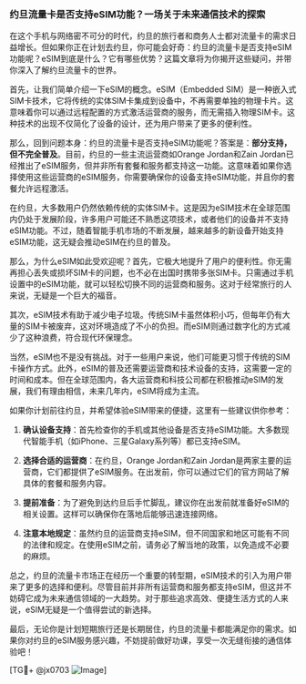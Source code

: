 ### 约旦流量卡是否支持eSIM功能？一场关于未来通信技术的探索

在这个手机与网络密不可分的时代，约旦的旅行者和商务人士都对流量卡的需求日益增长。但如果你正在计划去约旦，你可能会好奇：约旦的流量卡是否支持eSIM功能呢？eSIM到底是什么？它有哪些优势？这篇文章将为你揭开这些疑问，并带你深入了解约旦流量卡的世界。

首先，让我们简单介绍一下eSIM的概念。eSIM（Embedded SIM）是一种嵌入式SIM卡技术，它将传统的实体SIM卡集成到设备中，不再需要单独的物理卡片。这意味着你可以通过远程配置的方式激活运营商的服务，而无需插入物理SIM卡。这种技术的出现不仅简化了设备的设计，还为用户带来了更多的便利性。

那么，回到问题本身：约旦的流量卡是否支持eSIM功能呢？答案是：**部分支持，但不完全普及**。目前，约旦的一些主流运营商如Orange Jordan和Zain Jordan已经推出了eSIM服务，但并非所有套餐和服务都支持这一功能。这意味着如果你选择使用这些运营商的eSIM服务，你需要确保你的设备支持eSIM功能，并且你的套餐允许远程激活。

在约旦，大多数用户仍然依赖传统的实体SIM卡。这是因为eSIM技术在全球范围内仍处于发展阶段，许多用户可能还不熟悉这项技术，或者他们的设备并不支持eSIM功能。不过，随着智能手机市场的不断发展，越来越多的新设备开始支持eSIM功能，这无疑会推动eSIM在约旦的普及。

那么，为什么eSIM如此受欢迎呢？首先，它极大地提升了用户的便利性。你无需再担心丢失或损坏SIM卡的问题，也不必在出国时携带多张SIM卡。只需通过手机设置中的eSIM功能，就可以轻松切换不同的运营商和服务。这对于经常旅行的人来说，无疑是一个巨大的福音。

其次，eSIM技术有助于减少电子垃圾。传统SIM卡虽然体积小巧，但每年仍有大量的SIM卡被废弃，这对环境造成了不小的负担。而eSIM则通过数字化的方式减少了这种浪费，符合现代环保理念。

当然，eSIM也不是没有挑战。对于一些用户来说，他们可能更习惯于传统的SIM卡操作方式。此外，eSIM的普及还需要运营商和技术设备的支持，这需要一定的时间和成本。但在全球范围内，各大运营商和科技公司都在积极推动eSIM的发展，我们有理由相信，未来几年内，eSIM将成为主流。

如果你计划前往约旦，并希望体验eSIM带来的便捷，这里有一些建议供你参考：

1. **确认设备支持**：首先检查你的手机或其他设备是否支持eSIM功能。大多数现代智能手机（如iPhone、三星Galaxy系列等）都已支持eSIM。
   
2. **选择合适的运营商**：在约旦，Orange Jordan和Zain Jordan是两家主要的运营商，它们都提供了eSIM服务。在出发前，你可以通过它们的官方网站了解具体的套餐和服务内容。

3. **提前准备**：为了避免到达约旦后手忙脚乱，建议你在出发前就准备好eSIM的相关设置。这样可以确保你在落地后能够迅速连接网络。

4. **注意本地规定**：虽然约旦的运营商支持eSIM，但不同国家和地区可能有不同的法律和规定。在使用eSIM之前，请务必了解当地的政策，以免造成不必要的麻烦。

总之，约旦的流量卡市场正在经历一个重要的转型期，eSIM技术的引入为用户带来了更多的选择和便利。尽管目前并非所有运营商和服务都支持eSIM，但这并不妨碍它成为未来通信领域的一大趋势。对于那些追求高效、便捷生活方式的人来说，eSIM无疑是一个值得尝试的新选择。

最后，无论你是计划短期旅行还是长期居住，约旦的流量卡都能满足你的需求。如果你对约旦的eSIM服务感兴趣，不妨提前做好功课，享受一次无缝衔接的通信体验吧！

[TG💪+ @jx0703 ![Image](https://github.com/user-attachments/assets/dbca1d08-cadb-493c-b0ec-ad6f7a83f270)]